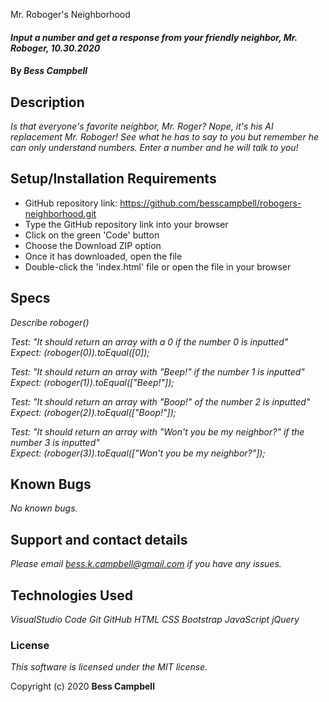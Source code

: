  Mr. Roboger's Neighborhood

#### _Input a number and get a response from your friendly neighbor, Mr. Roboger, 10.30.2020_

#### By _**Bess Campbell**_

## Description

_Is that everyone's favorite neighbor, Mr. Roger? Nope, it's his AI replacement Mr. Roboger! See what he has to say to you but remember he can only understand numbers. Enter a number and he will talk to you!_

## Setup/Installation Requirements

* GitHub repository link: https://github.com/besscampbell/robogers-neighborhood.git
* Type the GitHub repository link into your browser
* Click on the green 'Code' button 
* Choose the Download ZIP option
* Once it has downloaded, open the file
* Double-click the 'index.html' file or open the file in your browser

## Specs

 _Describe roboger()_

 _Test: "It should return an array with a 0 if the number 0 is inputted"_  
 _Expect: (roboger(0)).toEqual([0]);_  

 _Test: "It should return an array with "Beep!" if the number 1 is inputted"_  
 _Expect: (roboger(1)).toEqual(["Beep!"]);_  

 _Test: "It should return an array with "Boop!" of the number 2 is inputted"_  
 _Expect: (roboger(2)).toEqual(["Boop!"]);_  

 _Test: "It should return an array with "Won't you be my neighbor?" if the number 3 is inputted"_  
 _Expect: (roboger(3)).toEqual(["Won't you be my neighbor?"]);_  
 


## Known Bugs

_No  known bugs._

## Support and contact details

 _Please email <bess.k.campbell@gmail.com> if you have any issues._

## Technologies Used
 
 _VisualStudio Code
Git
GitHub
HTML 
CSS 
Bootstrap
JavaScript
jQuery_

### License

*This software is licensed under the MIT license.*

Copyright (c) 2020 **Bess Campbell**